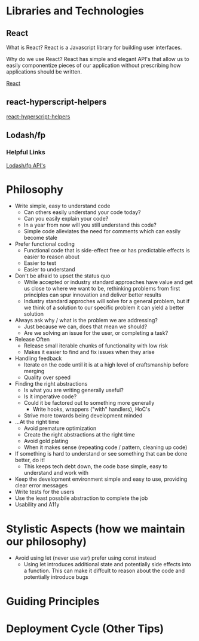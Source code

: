 # Libraries and Technologies
## React
What is React?
React is a Javascript library for building user interfaces. 

Why do we use React?
React has simple and elegant API's that allow us to easily componentize pieces of our application without prescribing how applications should be written.
  
[React](https://reactjs.org/docs/getting-started.html)
## react-hyperscript-helpers
[react-hyperscript-helpers](https://github.com/Jador/react-hyperscript-helpers)
## Lodash/fp
### Helpful Links
[Lodash/fp API's](https://gist.github.com/jfmengels/6b973b69c491375117dc)
# Philosophy
* Write simple, easy to understand code
  * Can others easily understand your code today?
  * Can you easily explain your code?
  * In a year from now will you still understand this code?
  * Simple code alleviates the need for comments which can easily become stale
* Prefer functional coding
  * Functional code that is side-effect free or has predictable effects is easier to reason about
  * Easier to test
  * Easier to understand
* Don't be afraid to upset the status quo
  * While accepted or industry standard approaches have value and get us close to where we want to be, rethinking problems from first principles can spur innovation and deliver better results
  * Industry standard approches will solve for a general problem, but if we think of a solution to our specific problem it can yield a better solution
* Always ask why / what is the problem we are addressing?
  * Just because we can, does that mean we should?
  * Are we solving an issue for the user, or completing a task?
* Release Often
  * Release small iterable chunks of functionality with low risk 
  * Makes it easier to find and fix issues when they arise
* Handling feedback
  * Iterate on the code until it is at a high level of craftsmanship before merging
  * Quality over speed
* Finding the right abstractions
  * Is what you are writing generally useful?
  * Is it imperative code? 
  * Could it be factored out to something more generally
    * Write hooks, wrappers ("with" handlers), HoC's
  * Strive more towards being development minded
* ...At the right time
  * Avoid premature optimization
  * Create the right abstractions at the right time
  * Avoid gold plating
  * When it makes sense (repeating code / pattern, cleaning up code)
* If something is hard to understand or see something that can be done better, do it!
  * This keeps tech debt down, the code base simple, easy to understand and work with
* Keep the development environment simple and easy to use, providing clear error messages
* Write tests for the users
* Use the least possbile abstraction to complete the job
* Usability and A11y
# Stylistic Aspects (how we maintain our philosophy)
* Avoid using let (never use var) prefer using const instead 
  * Using let introduces additional state and potentially side effects into a function. This can make it diffcult to reason about the code and potentially introduce bugs
# Guiding Principles 
# Deployment Cycle (Other Tips)
